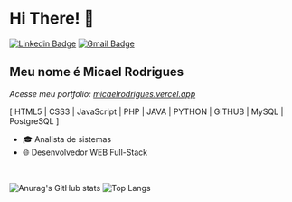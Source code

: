 <h1>Hi There! 👋</h1>

[![Linkedin Badge](https://img.shields.io/badge/-LinkedIn-6633cc?style=flat-square&logo=Linkedin&logoColor=white&link=https://www.linkedin.com/in/micael-silva-67077621b/)](https://www.linkedin.com/in/micael-silva-67077621b/)
[![Gmail Badge](https://img.shields.io/badge/-micael.vitor222@gmail.com-6633cc?style=flat-square&logo=Gmail&logoColor=white&link=mailto:micael.vitor222@gmail.com)](mailto:micael.vitor222@gmail.com)

<!-- [![Personal Badge](https://img.shields.io/badge/-Website-6633cc?style=flat-square&logo=Me&logoColor=white&link=https://www.fernandakipper.com/)](https://fernandakipper.com/) -->

## Meu nome é Micael Rodrigues
<i>Acesse meu portfolio:
<a target="_blank" rel="noopener noreferrer" href="https://micaelrodrigues.vercel.app/">micaelrodrigues.vercel.app</a></i> <br>
<p>[ HTML5 | CSS3 | JavaScript | PHP | JAVA | PYTHON | GITHUB | MySQL | PostgreSQL ]</p>

<!-- - 🎓 Computer Science Student @ [UFPEL](https://portal.ufpel.edu.br/) <br> -->
- 🎓 Analista de sistemas <br>
- 🌐 Desenvolvedor WEB Full-Stack
<br>

![Anurag's GitHub stats](https://github-readme-stats.vercel.app/api?username=m1caelvr&show_icons=true&theme=transparent)
![Top Langs](https://github-readme-stats.vercel.app/api/top-langs/?username=m1caelvr&show_icons=true&theme=transparent)
<br>
<!--
![Anurag's GitHub stats](https://github-readme-stats.vercel.app/api?username=m1caelvr&show_icons=true&theme=radical)
![Top Langs](https://github-readme-stats.vercel.app/api/top-langs/?username=m1caelvr&show_icons=true&theme=radical)
<br>
![Anurag's GitHub stats](https://github-readme-stats.vercel.app/api?username=m1caelvr&show_icons=true)
![Top Langs](https://github-readme-stats.vercel.app/api/top-langs/?username=m1caelvr&show_icons=true&show_icons=true)
-->

<!--
- 🔭 I’m currently working on ...
- 🌱 I’m currently learning ...
- 👯 I’m looking to collaborate on ...
- 🤔 I’m looking for help with ...
- 💬 Ask me about ...
- 📫 How to reach me: ...
- 😄 Pronouns: ...
- ⚡ Fun fact: ...
-->
